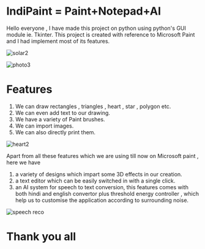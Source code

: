 # IndiPaint = Paint+Notepad+AI
Hello everyone , I have made this project on python using python's GUI module ie. Tkinter. 
This project is created with reference to Microsoft Paint and I  had implement most of its features.


![solar2](https://user-images.githubusercontent.com/61404154/87456937-3dbb5c00-c625-11ea-9204-47b6b58dffad.PNG)

![photo3](https://user-images.githubusercontent.com/61404154/87456945-40b64c80-c625-11ea-8451-13adad32ed97.PNG)


# Features
1. We can draw rectangles , triangles , heart , star , polygon etc.
2. We can even add text to our drawing.
3. We have a variety of Paint brushes.
4. We can import images.
5. We can also directly print them.


![heart2](https://user-images.githubusercontent.com/61404154/87456941-3f851f80-c625-11ea-9d90-e78c24a22814.PNG)

Apart from all these features which we are using till now on Microsoft paint , here we have
1. a variety of designs which impart some 3D effects in our creation.
2. a text editor which can be easily switched in with a single click.
3. an AI system for speech to text conversion, this features comes with both hindi and english convertor plus threshold energy controller , which help us to customise 
the application according to surrounding noise.

![speech reco](https://user-images.githubusercontent.com/61404154/87456949-41e77980-c625-11ea-9052-255733727262.PNG)

# Thank you all
